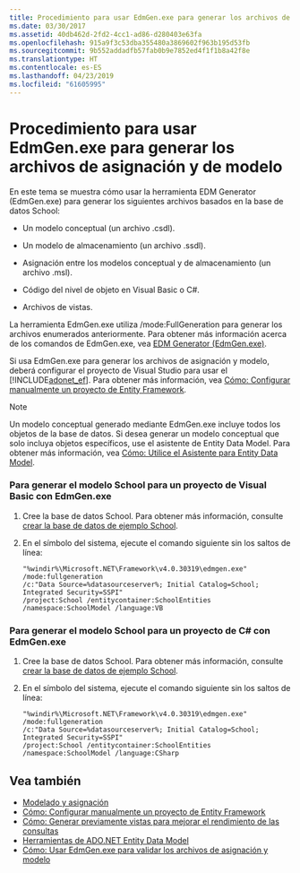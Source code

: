 ```yaml
---
title: Procedimiento para usar EdmGen.exe para generar los archivos de asignación y de modelo
ms.date: 03/30/2017
ms.assetid: 40db462d-2fd2-4cc1-ad86-d280403e63fa
ms.openlocfilehash: 915a9f3c53dba355480a3869602f963b195d53fb
ms.sourcegitcommit: 9b552addadfb57fab0b9e7852ed4f1f1b8a42f8e
ms.translationtype: HT
ms.contentlocale: es-ES
ms.lasthandoff: 04/23/2019
ms.locfileid: "61605995"
---
```

# <a name="how-to-use-edmgenexe-to-generate-the-model-and-mapping-files"></a>Procedimiento para usar EdmGen.exe para generar los archivos de asignación y de modelo
En este tema se muestra cómo usar la herramienta EDM Generator (EdmGen.exe) para generar los siguientes archivos basados en la base de datos School:  
  
- Un modelo conceptual (un archivo .csdl).  
  
- Un modelo de almacenamiento (un archivo .ssdl).  
  
- Asignación entre los modelos conceptual y de almacenamiento (un archivo .msl).  
  
- Código del nivel de objeto en Visual Basic o C#.  
  
- Archivos de vistas.  
  
 La herramienta EdmGen.exe utiliza /mode:FullGeneration para generar los archivos enumerados anteriormente. Para obtener más información acerca de los comandos de EdmGen.exe, vea [EDM Generator (EdmGen.exe)](../../../../../docs/framework/data/adonet/ef/edm-generator-edmgen-exe.md).  
  
 Si usa EdmGen.exe para generar los archivos de asignación y modelo, deberá configurar el proyecto de Visual Studio para usar el [!INCLUDE[adonet_ef](../../../../../includes/adonet-ef-md.md)]. Para obtener más información, vea [Cómo: Configurar manualmente un proyecto de Entity Framework](https://docs.microsoft.com/previous-versions/dotnet/netframework-4.0/bb738546(v=vs.100)).  
  
> [!NOTE]
>  Un modelo conceptual generado mediante EdmGen.exe incluye todos los objetos de la base de datos. Si desea generar un modelo conceptual que solo incluya objetos específicos, use el asistente de Entity Data Model. Para obtener más información, vea [Cómo: Utilice el Asistente para Entity Data Model](https://docs.microsoft.com/previous-versions/dotnet/netframework-4.0/bb738677(v=vs.100)).  
  
### <a name="to-generate-the-school-model-for-a-visual-basic-project-using-edmgenexe"></a>Para generar el modelo School para un proyecto de Visual Basic con EdmGen.exe  
  
1. Cree la base de datos School. Para obtener más información, consulte [crear la base de datos de ejemplo School](https://docs.microsoft.com/previous-versions/dotnet/netframework-4.0/bb399731(v=vs.100)).  
  
2. En el símbolo del sistema, ejecute el comando siguiente sin los saltos de línea:  
  
    ```  
    "%windir%\Microsoft.NET\Framework\v4.0.30319\edmgen.exe" /mode:fullgeneration   
    /c:"Data Source=%datasourceserver%; Initial Catalog=School; Integrated Security=SSPI"   
    /project:School /entitycontainer:SchoolEntities /namespace:SchoolModel /language:VB  
    ```  
  
### <a name="to-generate-the-school-model-for-a-c-project-using-edmgenexe"></a>Para generar el modelo School para un proyecto de C# con EdmGen.exe  
  
1. Cree la base de datos School. Para obtener más información, consulte [crear la base de datos de ejemplo School](https://docs.microsoft.com/previous-versions/dotnet/netframework-4.0/bb399731(v=vs.100)).  
  
2. En el símbolo del sistema, ejecute el comando siguiente sin los saltos de línea:  
  
    ```  
    "%windir%\Microsoft.NET\Framework\v4.0.30319\edmgen.exe" /mode:fullgeneration   
    /c:"Data Source=%datasourceserver%; Initial Catalog=School; Integrated Security=SSPI"   
    /project:School /entitycontainer:SchoolEntities /namespace:SchoolModel /language:CSharp  
    ```  
  
## <a name="see-also"></a>Vea también

- [Modelado y asignación](../../../../../docs/framework/data/adonet/ef/modeling-and-mapping.md)
- [Cómo: Configurar manualmente un proyecto de Entity Framework](https://docs.microsoft.com/previous-versions/dotnet/netframework-4.0/bb738546(v=vs.100))
- [Cómo: Generar previamente vistas para mejorar el rendimiento de las consultas](https://docs.microsoft.com/previous-versions/dotnet/netframework-4.0/bb896240(v=vs.100))
- [Herramientas de ADO.NET Entity Data Model](https://docs.microsoft.com/previous-versions/dotnet/netframework-4.0/bb399249(v=vs.100))
- [Cómo: Usar EdmGen.exe para validar los archivos de asignación y modelo](../../../../../docs/framework/data/adonet/ef/how-to-use-edmgen-exe-to-validate-model-and-mapping-files.md)
